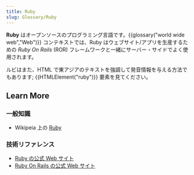 ```yaml
---
title: Ruby
slug: Glossary/Ruby
---
```

**Ruby** はオープンソースのプログラミング言語です。{{glossary("world wide web","Web")}} コンテキストでは、Ruby はウェブサイト/アプリを生産するための _Ruby On Rails_ (ROR) フレームワークと一緒にサーバー・サイドでよく使用されます。

ルビはまた、HTML で東アジアのテキストを強調して発音情報を与える方法でもあります; {{HTMLElement("ruby")}} 要素を見てください。

## Learn More

### 一般知識

- Wikipeia 上の [Ruby](https://ja.wikipedia.org/wiki/Ruby)

### 技術リファレンス

- [Ruby の公式 Web サイト](https://www.ruby-lang.org)
- [Ruby On Rails の公式 Web サイト](http://rubyonrails.org/)
